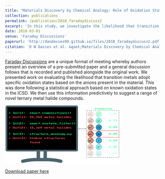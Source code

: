 ```yaml
---
title: "Materials Discovery by Chemical Analogy: Role of Oxidation States in Structure Prediction"
collection: publications
permalink: /publication/2018_faradaydiscuss2
excerpt: 'In this study, we investigate the likelihood that transition metals adopt specific oxidation states based on the anions present in the material. We then use this information predictively to suggest a range of novel ternary metal halide compounds.'
date: 2018-03-01
venue: 'Faraday Discussions'
paperurl: 'http://dandavies99.github.io/files/2018_faradaydiscuss2.pdf'
citation: 'D W Davies et al. &quot;Materials Discovery by Chemical Analogy: Role of Oxidation States in Structure Prediction.&quot; <i>Faradau Discuss.</i>, 211 (2018).'
---
```

[Faraday Discussions](https://www.rsc.org/journals-books-databases/about-journals/faraday-discussions/) are a unique format of meeting whereby authors present an overview of a pre-submitted paper and a general discussion follows that is recorded and published alongside the original work. We presented work on evaluating the likelihood that transition metals adopt specific oxidation states based on the anions present in the material. This was done following a statistical approach based on known oxidation states in the ICSD. We then use this information predictively to suggest a range of novel ternary metal halide compounds.

![toc](images/faraday_TOC.jpeg)

[Download paper here](http://dandavies99.github.io/files/2018_faradaydiscuss2.pdf)

